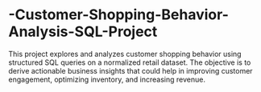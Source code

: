 # -Customer-Shopping-Behavior-Analysis-SQL-Project
This project explores and analyzes customer shopping behavior using structured SQL queries on a normalized retail dataset. The objective is to derive actionable business insights that could help in improving customer engagement, optimizing inventory, and increasing revenue.
